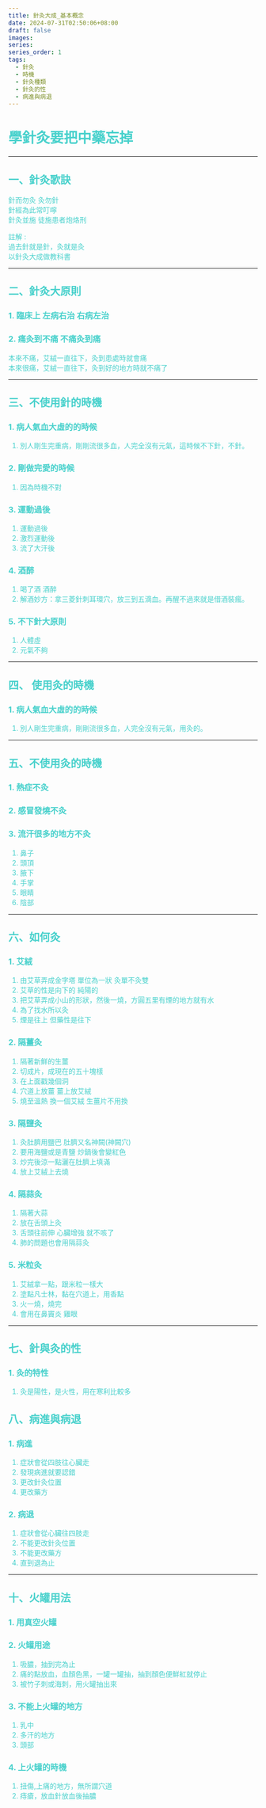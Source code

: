 ```yaml
---
title: 針灸大成_基本概念
date: 2024-07-31T02:50:06+08:00
draft: false
images: 
series: 
series_order: 1
tags:
  - 針灸
  - 時機
  - 針灸種類
  - 針灸的性
  - 病進與病退
---
```


<font color = "#48d1cc">

# 學針灸要把中藥忘掉

---

## 一、針灸歌訣

針而勿灸 灸勿針</br>
針經為此常叮嚀</br>
針灸並施 徒施患者炮烙刑</br>

註解 : </br>
過去針就是針，灸就是灸</br>
以針灸大成做教科書</br>

---

## 二、針灸大原則
### 1. 臨床上 左病右治 右病左治
### 2. 痛灸到不痛 不痛灸到痛
本來不痛，艾絨一直往下，灸到患處時就會痛</br>
本來很痛，艾絨一直往下，灸到好的地方時就不痛了

---

## 三、不使用針的時機

### 1. 病人氣血大虛的的時候

  1. 別人剛生完重病，剛剛流很多血，人完全沒有元氣，這時候不下針，不針。

### 2. 剛做完愛的時候

  1. 因為時機不對

### 3. 運動過後

  1. 運動過後
  2. 激烈運動後
  3. 流了大汗後

### 4. 酒醉

  1. 喝了酒 酒醉
  2. 解酒妙方：拿三菱針刺耳環穴，放三到五滴血。再醒不過來就是借酒裝瘋。

### 5. 不下針大原則

  1. 人體虛
  2. 元氣不夠

---

## 四、 使用灸的時機

### 1. 病人氣血大虛的的時候

  1. 別人剛生完重病，剛剛流很多血，人完全沒有元氣，用灸的。

---

## 五、不使用灸的時機

### 1. 熱症不灸
### 2. 感冒發燒不灸
### 3. 流汗很多的地方不灸
  1. 鼻子
  2. 頭頂
  3. 腋下
  4. 手掌
  5. 眼睛
  6. 陰部

---

##  六、如何灸

### 1. 艾絨

  1. 由艾草弄成金字塔 單位為一狀 灸單不灸雙
  2. 艾草的性是向下的 純陽的
  3. 把艾草弄成小山的形狀，然後一燒，方圓五里有煙的地方就有水
  4. 為了找水所以灸
  5. 煙是往上 但藥性是往下

### 2. 隔薑灸

  1. 隔著新鮮的生薑
  2. 切成片，成現在的五十塊樣
  3. 在上面戳幾個洞
  4. 穴道上放薑 薑上放艾絨
  5. 燒至溫熱 換一個艾絨 生薑片不用換

### 3. 隔鹽灸

  1. 灸肚臍用鹽巴 肚臍又名神闕(神闕穴)
  2. 要用海鹽或是青鹽 炒鍋後會變紅色
  3. 炒完後涼一點灑在肚臍上填滿
  4. 放上艾絨上去燒

### 4. 隔蒜灸

  1. 隔著大蒜
  2. 放在舌頭上灸
  3. 舌頭往前伸 心臟增強 就不咳了
  4. 肺的問題也會用隔蒜灸

### 5. 米粒灸
  1. 艾絨拿一點，跟米粒一樣大
  2. 塗點凡士林，黏在穴道上，用香點
  3. 火一燒，燒完
  4. 會用在鼻竇炎 雞眼

---

## 七、針與灸的性

### 1. 灸的特性

  1. 灸是陽性，是火性，用在寒利比較多

## 八、病進與病退

### 1. 病進
  1. 症狀會從四肢往心臟走
  2. 發現病進就要認錯
  3. 更改針灸位置
  4. 更改藥方

### 2. 病退
  1. 症狀會從心臟往四肢走
  2. 不能更改針灸位置
  3. 不能更改藥方
  4. 直到退為止

---

## 十、火罐用法

### 1. 用真空火罐
### 2. 火罐用途
  1. 吸膿，抽到完為止
  2. 痛的點放血，血顏色黑，一罐一罐抽，抽到顏色便鮮紅就停止
  3. 被竹子刺或海刺，用火罐抽出來

### 3. 不能上火罐的地方
  1. 乳中
  2. 多汗的地方
  3. 頭部

### 4. 上火罐的時機
  1. 扭傷,上痛的地方，無所謂穴道
  2. 痔瘡，放血針放血後抽膿
